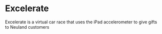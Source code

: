 # Excelerate
Excelerate is a virtual car race that uses the iPad accelerometer to give gifts to Neuland customers
